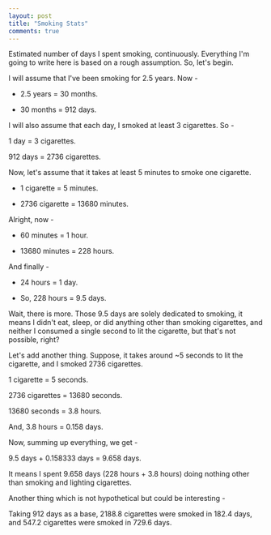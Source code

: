 ```yaml
---
layout: post
title: "Smoking Stats"
comments: true
---
```


Estimated number of days I spent smoking, continuously. Everything I'm going to write here is based on a rough assumption. So, let's begin.

I will assume that I've been smoking for 2.5 years. Now -

- 2.5 years = 30 months.

- 30 months = 912 days.


I will also assume that each day, I smoked at least 3 cigarettes. So -

1 day = 3 cigarettes.

912 days = 2736 cigarettes.

Now, let's assume that it takes at least 5 minutes to smoke one cigarette.

- 1 cigarette = 5 minutes.

- 2736 cigarette = 13680 minutes.

Alright, now -

- 60 minutes = 1 hour.

- 13680 minutes = 228 hours.

And finally -

- 24 hours = 1 day.

- So, 228 hours = 9.5 days.

Wait, there is more. Those 9.5 days are solely dedicated to smoking, it means I didn't eat, sleep, or did anything other than smoking cigarettes, and neither I consumed a single second to lit the cigarette, but that's not possible, right?

Let's add another thing. Suppose, it takes around ~5 seconds to lit the cigarette, and I smoked 2736 cigarettes.

1 cigarette = 5 seconds.

2736 cigarettes = 13680 seconds.

13680 seconds = 3.8 hours.

And, 3.8 hours = 0.158 days.

Now, summing up everything, we get -

9.5 days + 0.158333 days = 9.658 days.

It means I spent 9.658 days (228 hours + 3.8 hours) doing nothing other than smoking and lighting cigarettes.

Another thing which is not hypothetical but could be interesting -

Taking 912 days as a base, 2188.8 cigarettes were smoked in 182.4 days, and 547.2 cigarettes were smoked in 729.6 days.
